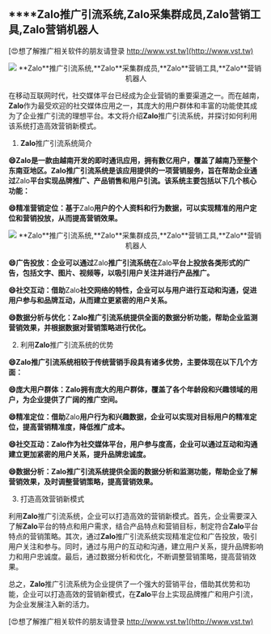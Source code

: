 ## ****Zalo**推广引流系统,**Zalo**采集群成员,**Zalo**营销工具,**Zalo**营销机器人**

[😍想了解推广相关软件的朋友请登录 http://www.vst.tw](http://www.vst.tw)

 <center><img src="https://vst.tw/MP4/tuiguang/png/8.png" alt="**Zalo**推广引流系统,**Zalo**采集群成员,**Zalo**营销工具,**Zalo**营销机器人"></center>

在移动互联网时代，社交媒体平台已经成为企业营销的重要渠道之一。而在越南，**Zalo**作为最受欢迎的社交媒体应用之一，其庞大的用户群体和丰富的功能使其成为了企业推广引流的理想平台。本文将介绍**Zalo**推广引流系统，并探讨如何利用该系统打造高效营销新模式。

1. **Zalo**推广引流系统简介

**😄**Zalo**是一款由越南开发的即时通讯应用，拥有数亿用户，覆盖了越南乃至整个东南亚地区。**Zalo**推广引流系统是该应用提供的一项营销服务，旨在帮助企业通过**Zalo**平台实现品牌推广、产品销售和用户引流。该系统主要包括以下几个核心功能：**

**😄精准营销定位：基于**Zalo**用户的个人资料和行为数据，可以实现精准的用户定位和营销投放，从而提高营销效果。**

 <center><img src="https://vst.tw/MP4/tuiguang/png/8.png" alt="**Zalo**推广引流系统,**Zalo**采集群成员,**Zalo**营销工具,**Zalo**营销机器人"></center>

**😄广告投放：企业可以通过**Zalo**推广引流系统在**Zalo**平台上投放各类形式的广告，包括文字、图片、视频等，以吸引用户关注并进行产品推广。**

**😄社交互动：借助**Zalo**社交网络的特性，企业可以与用户进行互动和沟通，促进用户参与和品牌互动，从而建立更紧密的用户关系。**

**😄数据分析与优化：**Zalo**推广引流系统提供全面的数据分析功能，帮助企业监测营销效果，并根据数据对营销策略进行优化。**

2. 利用**Zalo**推广引流系统的优势

**😄**Zalo**推广引流系统相较于传统营销手段具有诸多优势，主要体现在以下几个方面：**

**😄庞大用户群体：**Zalo**拥有庞大的用户群体，覆盖了各个年龄段和兴趣领域的用户，为企业提供了广阔的推广空间。**

**😄精准定位：借助**Zalo**用户行为和兴趣数据，企业可以实现对目标用户的精准定位，提高营销精准度，降低推广成本。**

**😄社交互动：**Zalo**作为社交媒体平台，用户参与度高，企业可以通过互动和沟通建立更加紧密的用户关系，提升品牌忠诚度。**

**😄数据分析：**Zalo**推广引流系统提供全面的数据分析和监测功能，帮助企业了解营销效果，及时调整营销策略，提高营销效果。**

3. 打造高效营销新模式

利用**Zalo**推广引流系统，企业可以打造高效的营销新模式。首先，企业需要深入了解**Zalo**平台的特点和用户需求，结合产品特点和营销目标，制定符合**Zalo**平台特点的营销策略。其次，通过**Zalo**推广引流系统实现精准定位和广告投放，吸引用户关注和参与。同时，通过与用户的互动和沟通，建立用户关系，提升品牌影响力和用户忠诚度。最后，通过数据分析和优化，不断调整营销策略，提高营销效果。

总之，**Zalo**推广引流系统为企业提供了一个强大的营销平台，借助其优势和功能，企业可以打造高效的营销新模式，在**Zalo**平台上实现品牌推广和用户引流，为企业发展注入新的活力。

[😍想了解推广相关软件的朋友请登录 http://www.vst.tw](http://www.vst.tw)



